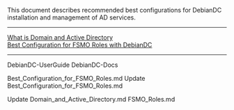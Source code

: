 This document describes recommended best configurations for DebianDC installation and management of AD services. <br>

---
[What is Domain and Active Directory](https://github.com/eesmer/DebianDC/blob/master/docs/DebianDC-Docs/Domain_and_Active_Directory.md) <br>
[Best Configuration for FSMO Roles with DebianDC](https://github.com/eesmer/DebianDC/blob/master/docs/DebianDC-Docs/Best_Configuration_for_FSMO_Roles.md) <br>

---


DebianDC-UserGuide
DebianDC-Docs


Best_Configuration_for_FSMO_Roles.md
Update Best_Configuration_for_FSMO_Roles.md

Update Domain_and_Active_Directory.md
FSMO_Roles.md
